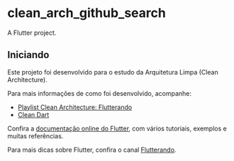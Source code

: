# clean_arch_github_search

A Flutter project.

## Iniciando

Este projeto foi desenvolvido para o estudo da Arquitetura Limpa (Clean Architecture).

Para mais informações de como foi desenvolvido, acompanhe:

- [Playlist Clean Architecture: Flutterando](https://www.youtube.com/playlist?list=PLlBnICoI-g-d-v_fWlkZX2HRgHHPnJx9s)
- [Clean Dart](https://github.com/Flutterando/Clean-Dart)

Confira a [documentação online do Flutter](https://flutter.dev/docs), com vários tutoriais, exemplos e muitas referências.

Para mais dicas sobre Flutter, confira o canal [Flutterando](https://www.youtube.com/channel/UCplT2lzN6MHlVHHLt6so39A).
